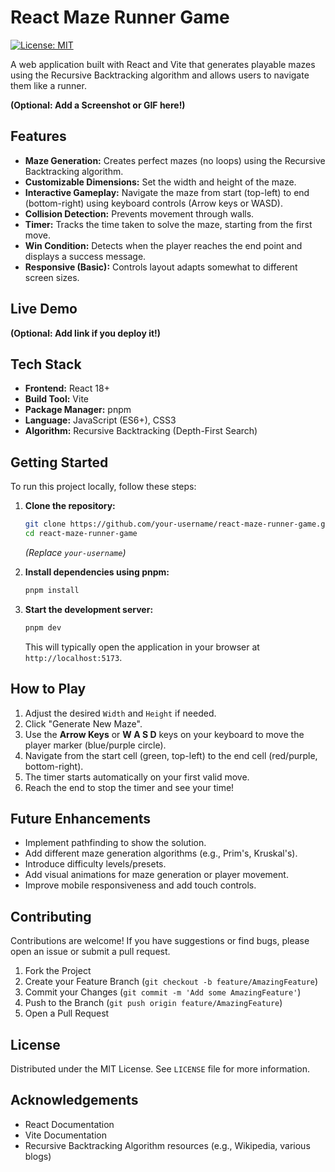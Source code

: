 # React Maze Runner Game

[![License: MIT](https://img.shields.io/badge/License-MIT-blue.svg)](https://opensource.org/licenses/MIT)

A web application built with React and Vite that generates playable mazes using the Recursive Backtracking algorithm and allows users to navigate them like a runner.

**(Optional: Add a Screenshot or GIF here!)**
<!-- ![Maze Gameplay Screenshot](./path/to/your/screenshot.png) -->
<!-- It's highly recommended to add a visual demonstration! -->

## Features

*   **Maze Generation:** Creates perfect mazes (no loops) using the Recursive Backtracking algorithm.
*   **Customizable Dimensions:** Set the width and height of the maze.
*   **Interactive Gameplay:** Navigate the maze from start (top-left) to end (bottom-right) using keyboard controls (Arrow keys or WASD).
*   **Collision Detection:** Prevents movement through walls.
*   **Timer:** Tracks the time taken to solve the maze, starting from the first move.
*   **Win Condition:** Detects when the player reaches the end point and displays a success message.
*   **Responsive (Basic):** Controls layout adapts somewhat to different screen sizes.

## Live Demo

**(Optional: Add link if you deploy it!)**
<!-- You can deploy this easily on platforms like Netlify, Vercel, or GitHub Pages. -->
<!-- [Try it out here!](https://your-deployment-link.com) -->

## Tech Stack

*   **Frontend:** React 18+
*   **Build Tool:** Vite
*   **Package Manager:** pnpm
*   **Language:** JavaScript (ES6+), CSS3
*   **Algorithm:** Recursive Backtracking (Depth-First Search)

## Getting Started

To run this project locally, follow these steps:

1.  **Clone the repository:**
    ```bash
    git clone https://github.com/your-username/react-maze-runner-game.git
    cd react-maze-runner-game
    ```
    *(Replace `your-username`)*

2.  **Install dependencies using pnpm:**
    ```bash
    pnpm install
    ```

3.  **Start the development server:**
    ```bash
    pnpm dev
    ```
    This will typically open the application in your browser at `http://localhost:5173`.

## How to Play

1.  Adjust the desired `Width` and `Height` if needed.
2.  Click "Generate New Maze".
3.  Use the **Arrow Keys** or **W A S D** keys on your keyboard to move the player marker (blue/purple circle).
4.  Navigate from the start cell (green, top-left) to the end cell (red/purple, bottom-right).
5.  The timer starts automatically on your first valid move.
6.  Reach the end to stop the timer and see your time!

## Future Enhancements

*   Implement pathfinding to show the solution.
*   Add different maze generation algorithms (e.g., Prim's, Kruskal's).
*   Introduce difficulty levels/presets.
*   Add visual animations for maze generation or player movement.
*   Improve mobile responsiveness and add touch controls.

## Contributing

Contributions are welcome! If you have suggestions or find bugs, please open an issue or submit a pull request.

1.  Fork the Project
2.  Create your Feature Branch (`git checkout -b feature/AmazingFeature`)
3.  Commit your Changes (`git commit -m 'Add some AmazingFeature'`)
4.  Push to the Branch (`git push origin feature/AmazingFeature`)
5.  Open a Pull Request

## License

Distributed under the MIT License. See `LICENSE` file for more information.

## Acknowledgements

*   React Documentation
*   Vite Documentation
*   Recursive Backtracking Algorithm resources (e.g., Wikipedia, various blogs)